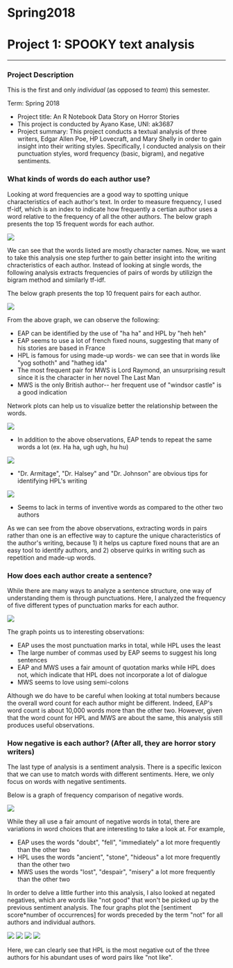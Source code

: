 # Spring2018
# Project 1: SPOOKY text analysis

----

### Project Description
This is the first and only *individual* (as opposed to *team*) this semester. 

Term: Spring 2018

+ Project title: An R Notebook Data Story on Horror Stories
+ This project is conducted by Ayano Kase, UNI: ak3687
+ Project summary: This project conducts a textual analysis of three writers, Edgar Allen Poe, HP Lovecraft, and Mary Shelly in order to gain insight into their writing styles. Specifically, I conducted analysis on their punctuation styles, word frequency (basic, bigram), and negative sentiments. 

### What kinds of words do each author use?

Looking at word frequencies are a good way to spotting unique characteristics of each author's text. In order to measure frequency, I used tf-idf, which is an index to indicate how frequently a certian author uses a word relative to the frequency of all the other authors. The below graph presents the top 15 frequent words for each author. 

![](figs/basic_tfidf.png)

We can see that the words listed are mostly character names. Now,  we want to take this analysis one step further to gain better insight into the writing chracteristics of each author. Instead of looking at single words, the following analysis extracts frequencies of pairs of words by utilizign the bigram method and similarly tf-idf. 

The below graph presents the top 10 frequent pairs for each author. 

![](figs/Bigram.png)

From the above graph, we can observe the following:

+ EAP can be identified by the use of "ha ha" and HPL by "heh heh"
+ EAP seems to use a lot of french fixed nouns, suggesting that many of his stories are based in France
+ HPL is famous for using made-up words- we can see that in words like "yog sothoth" and "hatheg ida"
+ The most frequent pair for MWS is Lord Raymond, an unsurprising result since it is the character in her novel The Last Man
+ MWS is the only British author-- her frequent use of "windsor castle" is a good indication

Network plots can help us to visualize better the relationship between the words. 

![](figs/network_EAP.png)

+ In addition to the above observations, EAP tends to repeat the same words a lot (ex. Ha ha, ugh ugh, hu hu)

![](figs/network_HPL.png)

+ "Dr. Armitage", "Dr. Halsey" and "Dr. Johnson" are obvious tips for identifying HPL's writing

![](figs/network_MWS.png)

+ Seems to lack in terms of inventive words as compared to the other two authors

As we can see from the above observations, extracting words in pairs rather than one is an effective way to capture the unique characteristics of the author's writing, because 1) it helps us capture fixed nouns that are an easy tool to identify authors, and 2) observe quirks in writing such as repetition and made-up words. 

### How does each author create a sentence?
While there are many ways to analyze a sentence structure, one way of understanding them is through punctuations. Here, I analyzed the frequency of five different types of punctuation marks for each author. 

![](figs/punc_bargraph.png)

The graph points us to interesting observations:

+ EAP uses the most punctuation marks in total, while HPL uses the least
+ The large number of commas used by EAP seems to suggest his long sentences
+ EAP and MWS uses a fair amount of quotation marks while HPL does not, which indicate that HPL does not incorporate a lot of dialogue
+ MWS seems to love using semi-colons

Although we do have to be careful when looking at total numbers because the overall word count for each author might be different. Indeed, EAP's word count is about 10,000 words more than the other two. However, given that the word count for HPL and MWS are about the same, this analysis still produces useful observations.

### How negative is each author? (After all, they are horror story writers)
The last type of analysis is a sentiment analysis. There is a specific lexicon that we can use to match words with different sentiments. Here, we only focus on words with negative sentiments. 

Below is a graph of frequency comparison of negative words. 

![](figs/negative.png)

While they all use a fair amount of negative words in total, there are variations in word choices that are interesting to take a look at. For example, 
+ EAP uses the words "doubt", "fell", "immediately" a lot more frequently than the other two
+ HPL uses the words "ancient", "stone", "hideous" a lot more frequently than the other two
+ MWS uses the words "lost", "despair", "misery" a lot more frequently than the other two

In order to delve a little further into this analysis, I also looked at negated negatives, which are words like "not good" that won't be picked up by the previous sentiment analysis. The four graphs plot the [sentiment score*number of occurrences] for words preceded by the term "not" for all authors and individual authors. 

![](figs/a.png)
![](figs/b.png)
![](figs/c.png)
![](figs/d.png)

Here, we can clearly see that HPL is the most negative out of the three authors for his abundant uses of word pairs like "not like". 


